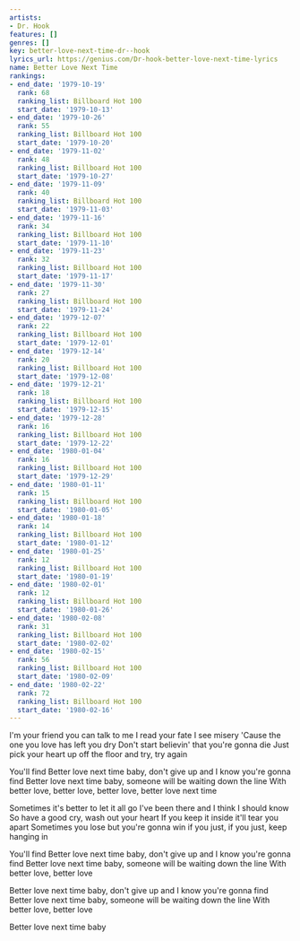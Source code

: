 ```yaml
---
artists:
- Dr. Hook
features: []
genres: []
key: better-love-next-time-dr--hook
lyrics_url: https://genius.com/Dr-hook-better-love-next-time-lyrics
name: Better Love Next Time
rankings:
- end_date: '1979-10-19'
  rank: 68
  ranking_list: Billboard Hot 100
  start_date: '1979-10-13'
- end_date: '1979-10-26'
  rank: 55
  ranking_list: Billboard Hot 100
  start_date: '1979-10-20'
- end_date: '1979-11-02'
  rank: 48
  ranking_list: Billboard Hot 100
  start_date: '1979-10-27'
- end_date: '1979-11-09'
  rank: 40
  ranking_list: Billboard Hot 100
  start_date: '1979-11-03'
- end_date: '1979-11-16'
  rank: 34
  ranking_list: Billboard Hot 100
  start_date: '1979-11-10'
- end_date: '1979-11-23'
  rank: 32
  ranking_list: Billboard Hot 100
  start_date: '1979-11-17'
- end_date: '1979-11-30'
  rank: 27
  ranking_list: Billboard Hot 100
  start_date: '1979-11-24'
- end_date: '1979-12-07'
  rank: 22
  ranking_list: Billboard Hot 100
  start_date: '1979-12-01'
- end_date: '1979-12-14'
  rank: 20
  ranking_list: Billboard Hot 100
  start_date: '1979-12-08'
- end_date: '1979-12-21'
  rank: 18
  ranking_list: Billboard Hot 100
  start_date: '1979-12-15'
- end_date: '1979-12-28'
  rank: 16
  ranking_list: Billboard Hot 100
  start_date: '1979-12-22'
- end_date: '1980-01-04'
  rank: 16
  ranking_list: Billboard Hot 100
  start_date: '1979-12-29'
- end_date: '1980-01-11'
  rank: 15
  ranking_list: Billboard Hot 100
  start_date: '1980-01-05'
- end_date: '1980-01-18'
  rank: 14
  ranking_list: Billboard Hot 100
  start_date: '1980-01-12'
- end_date: '1980-01-25'
  rank: 12
  ranking_list: Billboard Hot 100
  start_date: '1980-01-19'
- end_date: '1980-02-01'
  rank: 12
  ranking_list: Billboard Hot 100
  start_date: '1980-01-26'
- end_date: '1980-02-08'
  rank: 31
  ranking_list: Billboard Hot 100
  start_date: '1980-02-02'
- end_date: '1980-02-15'
  rank: 56
  ranking_list: Billboard Hot 100
  start_date: '1980-02-09'
- end_date: '1980-02-22'
  rank: 72
  ranking_list: Billboard Hot 100
  start_date: '1980-02-16'
---
```

I'm your friend you can talk to me
I read your fate I see misery
'Cause the one you love has left you dry
Don't start believin' that you're gonna die
Just pick your heart up off the floor and try, try again

You'll find
Better love next time baby, don't give up and I know you're gonna find
Better love next time baby, someone will be waiting down the line
With better love, better love, better love, better love next time

Sometimes it's better to let it all go
I've been there and I think I should know
So have a good cry, wash out your heart
If you keep it inside it'll tear you apart
Sometimes you lose but you're gonna win if you just, if you just, keep hanging in

You'll find
Better love next time baby, don't give up and I know you're gonna find
Better love next time baby, someone will be waiting down the line
With better love, better love

Better love next time baby, don't give up and I know you're gonna find
Better love next time baby, someone will be waiting down the line
With better love, better love

Better love next time baby
